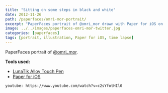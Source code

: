 ```yaml
---
title: "Sitting on some steps in black and white"
date: 2012-11-26
path: /paperfaces/omri-mor-portrait/
excerpt: "PaperFaces portrait of @omri_mor drawn with Paper for iOS on an iPad."
image: ../../images/paperfaces-omri-mor-twitter.jpg
categories: [paperfaces]
tags: [portrait, illustration, Paper for iOS, time lapse]
---
```


PaperFaces portrait of [@omri_mor](https://twitter.com/omri_mor).

**Tools used:**

- [LunaTik Alloy Touch Pen](https://www.amazon.com/gp/product/B00821TR7G/ref=as_li_ss_tl?ie=UTF8&tag=mademist-20&linkCode=as2&camp=1789&creative=390957&creativeASIN=B00821TR7G)
- [Paper for iOS](https://paper.bywetransfer.com/)

`youtube: https://www.youtube.com/watch?v=c2sYfotHIl0`
